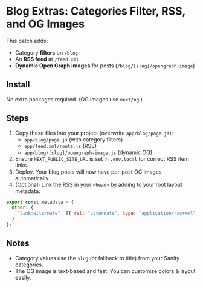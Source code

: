 # Blog Extras: Categories Filter, RSS, and OG Images

This patch adds:
- Category **filters** on `/blog`
- An **RSS feed** at `/feed.xml`
- **Dynamic Open Graph images** for posts (`/blog/[slug]/opengraph-image`)

## Install
No extra packages required. (OG images use `next/og`.)

## Steps
1. Copy these files into your project (overwrite `app/blog/page.js`):
   - `app/blog/page.js` (with category filters)
   - `app/feed.xml/route.js` (RSS)
   - `app/blog/[slug]/opengraph-image.js` (dynamic OG)
2. Ensure `NEXT_PUBLIC_SITE_URL` is set in `.env.local` for correct RSS item links.
3. Deploy. Your blog posts will now have per-post OG images automatically.
4. (Optional) Link the RSS in your `<head>` by adding to your root layout metadata:
```js
export const metadata = {
  other: {
    "link:alternate": [{ rel: "alternate", type: "application/rss+xml", title: "CraftedTemplate Blog RSS", href: "/feed.xml" }]
  }
};
```

## Notes
- Category values use the `slug` (or fallback to title) from your Sanity categories.
- The OG image is text-based and fast. You can customize colors & layout easily.
